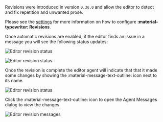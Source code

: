 Revisions were introduced in version `0.30.0` and allow the editor to detect and fix repetition and unwanted prose.

Please see the [settings](/talemate/user-guide/agents/editor/settings/#revision) for more information on how to configure **:material-typewriter: Revisions**.

Once automatic revisions are enabled, if the editor finds an issue in a message you will see the following status updates:

![Editor revision status](/talemate/img/0.30.0/editor-revision-issue-identified.png)

![Editor revision status](/talemate/img/0.30.0/editor-revision-rewriting.png)

Once the revision is complete the editor agent will indicate that that it made some changes by showing the :material-message-text-outline: icon next to its name.

![Editor revision status](/talemate/img/0.30.0/editor-has-messages.png)

Click the :material-message-text-outline: icon to open the Agent Messages dialog to view the changes.

![Editor revision messages](/talemate/img/0.30.0/editor-revision-history.png)